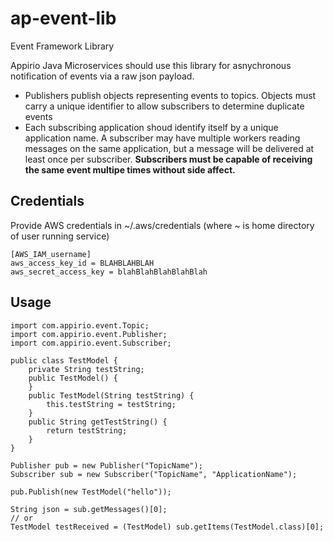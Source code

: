 # ap-event-lib
Event Framework Library

Appirio Java Microservices should use this library for asnychronous notification of events via a raw json payload. 

* Publishers publish objects representing events to topics. Objects must carry a unique identifier to allow subscribers to determine duplicate events
* Each subscribing application shoud identify itself by a unique application name. A subscriber may have multiple workers reading messages on the same application, but a message will be delivered at least once per subscriber. <b>Subscribers must be capable of receiving the same event multipe times without side affect.</b>

## Credentials
Provide AWS credentials in ~/.aws/credentials (where ~ is home directory of user running service) 
```
[AWS_IAM_username]
aws_access_key_id = BLAHBLAHBLAH
aws_secret_access_key = blahBlahBlahBlahBlah
```

## Usage
```
import com.appirio.event.Topic;
import com.appirio.event.Publisher;
import com.appirio.event.Subscriber;

public class TestModel {
    private String testString;
    public TestModel() {
    }
    public TestModel(String testString) {
        this.testString = testString;
    }
    public String getTestString() {
        return testString;
    }
}

Publisher pub = new Publisher("TopicName");
Subscriber sub = new Subscriber("TopicName", "ApplicationName");

pub.Publish(new TestModel("hello"));

String json = sub.getMessages()[0];
// or
TestModel testReceived = (TestModel) sub.getItems(TestModel.class)[0];
```
